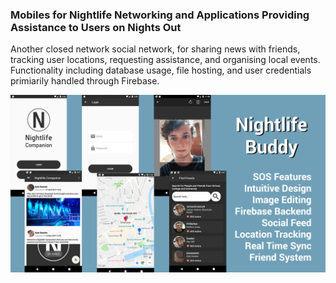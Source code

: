 ### Mobiles for Nightlife Networking and Applications Providing Assistance to Users on Nights Out

Another closed network social network, for sharing news with friends, tracking user locations, requesting assistance, and organising local events. 
Functionality including database usage, file hosting, and user credentials primiarily handled through Firebase.

<img src="https://github.com/kdaniels/NightlifeBuddy/blob/main/readmeImages/readme.jpg" width="1000">
